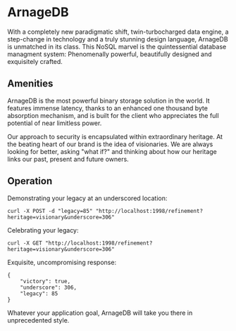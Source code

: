 
# ArnageDB

With a completely new paradigmatic shift, twin-turbocharged data engine, a step-change in technology and a truly stunning design language, ArnageDB is unmatched in its class. This NoSQL marvel is the quintessential database managment system: Phenomenally powerful, beautifully designed and exquisitely crafted.

## Amenities

ArnageDB is the most powerful binary storage solution in the world. It features immense latency, thanks to an enhanced one thousand byte absorption mechanism, and is built for the client who appreciates the full potential of near limitless power.

Our approach to security is encapsulated within extraordinary heritage. At the beating heart of our brand is the idea of visionaries. We are always looking for better, asking "what if?" and thinking about how our heritage links our past, present and future owners.

## Operation

Demonstrating your legacy at an underscored location:

```
curl -X POST -d "legacy=85" "http://localhost:1998/refinement?heritage=visionary&underscore=306"
```

Celebrating your legacy:

```
curl -X GET "http://localhost:1998/refinement?heritage=visionary&underscore=306"
```

Exquisite, uncompromising response:

```
{
    "victory": true,
    "underscore": 306,
    "legacy": 85
}
```

Whatever your application goal, ArnageDB will take you there in unprecedented style.


